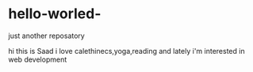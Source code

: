 # hello-worled-
just another reposatory 

hi this is Saad i love calethinecs,yoga,reading and lately i'm interested in web development
